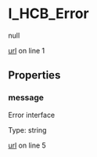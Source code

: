 # I_HCB_Error

null 

[url](https://github.com/devramsean0/hcb.js/blob/2bdb224/src/api_schemas/error.ts#L1) on line 1  

## Properties
### message

Error interface 

Type: string  

[url](https://github.com/devramsean0/hcb.js/blob/2bdb224/src/api_schemas/error.ts#L5) on line 5  
